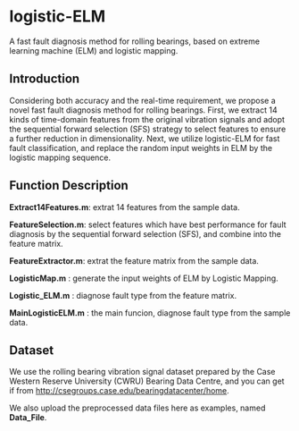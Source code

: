 # logistic-ELM
A fast fault diagnosis method for rolling bearings, based on extreme learning machine (ELM) and logistic mapping.
## Introduction

Considering both accuracy and the real-time requirement, we propose a novel fast fault diagnosis method for rolling bearings. First, we extract 14 kinds of time-domain features from the original vibration signals and adopt the sequential forward selection (SFS) strategy to select features to ensure a further reduction in dimensionality. Next, we utilize logistic-ELM for fast fault classification, and replace the random input weights in ELM by the logistic mapping sequence.

## Function Description

**Extract14Features.m**: extrat 14 features from the sample data.

**FeatureSelection.m**: select features which have best performance for fault diagnosis by the sequential forward selection (SFS), and combine into the feature matrix.

**FeatureExtractor.m**: extrat the feature matrix from the sample data.

**LogisticMap.m**     : generate the input weights of ELM by Logistic Mapping.

**Logistic_ELM.m**    : diagnose fault type from the feature matrix.

**MainLogisticELM.m** : the main funcion, diagnose fault type from the sample data.

## Dataset

We use the rolling bearing vibration signal dataset prepared by the Case Western Reserve University (CWRU) Bearing Data Centre, and you can get if from http://csegroups.case.edu/bearingdatacenter/home.

We also upload the preprocessed data files here as examples, named **Data_File**.
